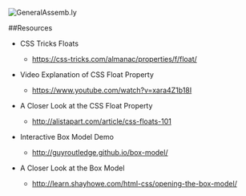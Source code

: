 ![GeneralAssemb.ly](https://github.com/generalassembly/ga-ruby-on-rails-for-devs/raw/master/images/ga.png "GeneralAssemb.ly")

##Resources

* CSS Tricks Floats
	* https://css-tricks.com/almanac/properties/f/float/
	
* Video Explanation of CSS Float Property 
  * https://www.youtube.com/watch?v=xara4Z1b18I

* A Closer Look at the CSS Float Property 
	* http://alistapart.com/article/css-floats-101

* Interactive Box Model Demo
	* http://guyroutledge.github.io/box-model/

* A Closer Look at the Box Model
	* http://learn.shayhowe.com/html-css/opening-the-box-model/